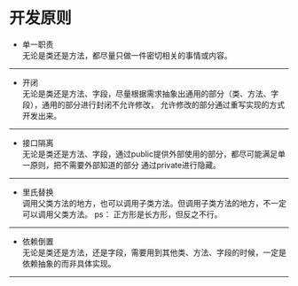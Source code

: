 # 开发原则
- 单一职责<br />
无论是类还是方法，都尽量只做一件密切相关的事情或内容。
---
- 开闭<br />
无论是类还是方法、字段，尽量根据需求抽象出通用的部分（类、方法、字段），通用的部分进行封闭不允许修改，
允许修改的部分通过重写实现的方式开发出来。
---
- 接口隔离<br />
无论是类还是方法、字段，通过public提供外部使用的部分，都尽可能满足单一原则，把不需要外部知道的部分
通过private进行隐藏。
---

- 里氏替换<br/>
调用父类方法的地方，也可以调用子类方法。但调用子类方法的地方，不一定可以调用父类方法。
ps： 正方形是长方形，但反之不行。
---

- 依赖倒置<br />
无论是类还是方法，还是字段，需要用到其他类、方法、字段的时候，一定是依赖抽象的而非具体实现。
---
